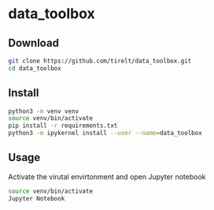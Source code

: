 # data_toolbox

## Download

```Bash
git clone https://github.com/tirelt/data_toolbox.git
cd data_toolbox
```

## Install

```Bash
python3 -m venv venv
source venv/bin/activate 
pip install -r requirements.txt
python3 -m ipykernel install --user --name=data_toolbox
```

## Usage

Activate the virutal envirtonment and open Jupyter notebook
```Bash
source venv/bin/activate
Jupyter Notebook
```
